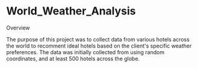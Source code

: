 # World_Weather_Analysis

Overview

The purpose of this project was to collect data from various hotels across the world to recomment ideal hotels based on the client's specific weather preferences. The data was initially collected from using random coordinates, and at least 500 hotels across the globe. 
